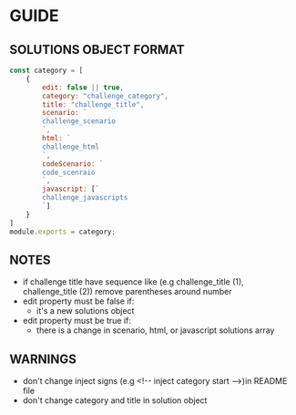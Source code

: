 # GUIDE
## SOLUTIONS OBJECT FORMAT
```js
const category = [
    {
        edit: false || true,
        category: "challenge_category",
        title: "challenge_title",
        scenario: `
        challenge_scenario
        `,
        html: `
        challenge_html
        `,
        codeScenario: `
        code_scenraio
        `,
        javascript: [`
        challenge_javascripts
        `]
    }
]
module.exports = category;
```
## NOTES
- if challenge title have sequence like (e.g challenge_title (1), challenge_title (2)) remove parentheses around number
- edit property must be false if:
    - it's a new solutions object
- edit property must be true if: 
    - there is a change in scenario, html, or javascript solutions array
## WARNINGS
- don't change inject signs (e.g <\!-- inject category start -->)in README file 
- don't change category and title in solution object